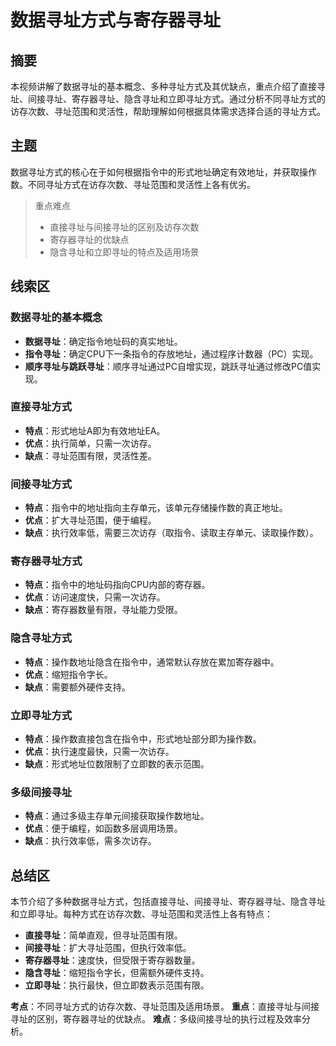 # 数据寻址方式与寄存器寻址

## 摘要

本视频讲解了数据寻址的基本概念、多种寻址方式及其优缺点，重点介绍了直接寻址、间接寻址、寄存器寻址、隐含寻址和立即寻址方式。通过分析不同寻址方式的访存次数、寻址范围和灵活性，帮助理解如何根据具体需求选择合适的寻址方式。

## 主题

数据寻址方式的核心在于如何根据指令中的形式地址确定有效地址，并获取操作数。不同寻址方式在访存次数、寻址范围和灵活性上各有优劣。

> 重点难点
>
> - 直接寻址与间接寻址的区别及访存次数
> - 寄存器寻址的优缺点
> - 隐含寻址和立即寻址的特点及适用场景

## 线索区

### 数据寻址的基本概念
- **数据寻址**：确定指令地址码的真实地址。
- **指令寻址**：确定CPU下一条指令的存放地址，通过程序计数器（PC）实现。
- **顺序寻址与跳跃寻址**：顺序寻址通过PC自增实现，跳跃寻址通过修改PC值实现。

### 直接寻址方式
- **特点**：形式地址A即为有效地址EA。
- **优点**：执行简单，只需一次访存。
- **缺点**：寻址范围有限，灵活性差。

### 间接寻址方式
- **特点**：指令中的地址指向主存单元，该单元存储操作数的真正地址。
- **优点**：扩大寻址范围，便于编程。
- **缺点**：执行效率低，需要三次访存（取指令、读取主存单元、读取操作数）。

### 寄存器寻址方式
- **特点**：指令中的地址码指向CPU内部的寄存器。
- **优点**：访问速度快，只需一次访存。
- **缺点**：寄存器数量有限，寻址能力受限。

### 隐含寻址方式
- **特点**：操作数地址隐含在指令中，通常默认存放在累加寄存器中。
- **优点**：缩短指令字长。
- **缺点**：需要额外硬件支持。

### 立即寻址方式
- **特点**：操作数直接包含在指令中，形式地址部分即为操作数。
- **优点**：执行速度最快，只需一次访存。
- **缺点**：形式地址位数限制了立即数的表示范围。

### 多级间接寻址
- **特点**：通过多级主存单元间接获取操作数地址。
- **优点**：便于编程，如函数多层调用场景。
- **缺点**：执行效率低，需多次访存。

## 总结区

本节介绍了多种数据寻址方式，包括直接寻址、间接寻址、寄存器寻址、隐含寻址和立即寻址。每种方式在访存次数、寻址范围和灵活性上各有特点：
- **直接寻址**：简单直观，但寻址范围有限。
- **间接寻址**：扩大寻址范围，但执行效率低。
- **寄存器寻址**：速度快，但受限于寄存器数量。
- **隐含寻址**：缩短指令字长，但需额外硬件支持。
- **立即寻址**：执行最快，但立即数表示范围有限。

**考点**：不同寻址方式的访存次数、寻址范围及适用场景。
**重点**：直接寻址与间接寻址的区别，寄存器寻址的优缺点。
**难点**：多级间接寻址的执行过程及效率分析。
